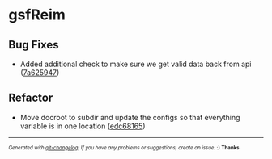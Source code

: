 # gsfReim



## Bug Fixes
  - Added additional check to make sure we get valid data back from api
  ([7a625947](git@github.com:kilgarth/gsfReim/commit/7a625947a833f96c5b49989e05c9352f4cfdbe02))




## Refactor
  - Move docroot to subdir and update the configs so that everything variable is in one location
  ([edc68165](git@github.com:kilgarth/gsfReim/commit/edc681655dfac58aa9d2d0c92535b2c10119a5a2))





---
<sub><sup>*Generated with [git-changelog](https://github.com/rafinskipg/git-changelog). If you have any problems or suggestions, create an issue.* :) **Thanks** </sub></sup>
